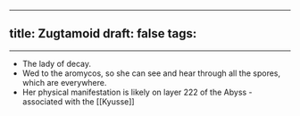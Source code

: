 
----
title: Zugtamoid
draft: false
tags:
  - 
---
- The lady of decay. 
- Wed to the aromycos, so she can see and hear through all the spores, which are everywhere. 
- Her physical manifestation is likely on layer 222 of the Abyss - associated with the [[Kyusse]]
